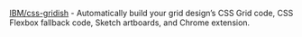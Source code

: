 [IBM/css-gridish](https://github.com/ibm/css-gridish) - Automatically build your grid design’s CSS Grid code, CSS Flexbox fallback code, Sketch artboards, and Chrome extension.
